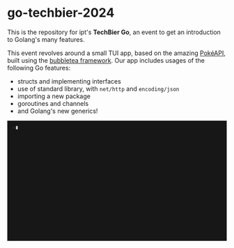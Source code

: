 # go-techbier-2024

This is the repository for ipt's **TechBier Go**, an event to get an introduction to Golang's many features.

This event revolves around a small TUI app, based on the amazing [PokéAPI](https://pokeapi.co/), built using the [bubbletea framework](https://github.com/charmbracelet/bubbletea). Our app includes usages of the following Go features:

- structs and implementing interfaces
- use of standard library, with `net/http` and `encoding/json`
- importing a new package
- goroutines and channels
- and Golang's new generics!

![](/assets/demo.gif)

